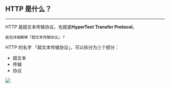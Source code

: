 ## HTTP 是什么？
---
HTTP 是超文本传输协议，也就是**HyperText Transfer Protocol**。

```ad-question
能否详细解释「超文本传输协议」？
```

HTTP 的名字 「超文本传输协议」，可以拆分为三个部分：

* 超文本
* 传输
* 协议

![](https://cdn.xiaolincoding.com/gh/xiaolincoder/ImageHost/%E8%AE%A1%E7%AE%97%E6%9C%BA%E7%BD%91%E7%BB%9C/HTTP/3-HTTP%E4%B8%89%E9%83%A8%E5%88%86.png)

